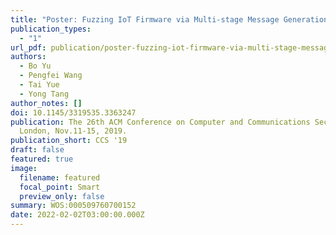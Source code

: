 ```yaml
---
title: "Poster: Fuzzing IoT Firmware via Multi-stage Message Generation"
publication_types:
  - "1"
url_pdf: publication/poster-fuzzing-iot-firmware-via-multi-stage-message-generation/iothunter-final.pdf
authors:
  - Bo Yu
  - Pengfei Wang
  - Tai Yue
  - Yong Tang
author_notes: []
doi: 10.1145/3319535.3363247
publication: The 26th ACM Conference on Computer and Communications Security,
  London, Nov.11-15, 2019.
publication_short: CCS '19
draft: false
featured: true
image:
  filename: featured
  focal_point: Smart
  preview_only: false
summary: WOS:000509760700152
date: 2022-02-02T03:00:00.000Z
---
```

